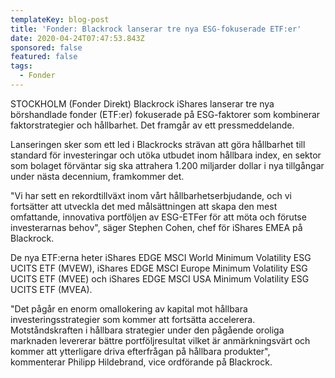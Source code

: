 ```yaml
---
templateKey: blog-post
title: 'Fonder: Blackrock lanserar tre nya ESG-fokuserade ETF:er'
date: 2020-04-24T07:47:53.843Z
sponsored: false
featured: false
tags:
  - Fonder
---
```

STOCKHOLM (Fonder Direkt) Blackrock iShares lanserar tre nya börshandlade fonder (ETF:er) fokuserade på ESG-faktorer som kombinerar faktorstrategier och hållbarhet. Det framgår av ett pressmeddelande.

Lanseringen sker som ett led i Blackrocks strävan att göra hållbarhet till standard för investeringar och utöka utbudet inom hållbara index, en sektor som bolaget förväntar sig ska attrahera 1.200 miljarder dollar i nya tillgångar under nästa decennium, framkommer det.

"Vi har sett en rekordtillväxt inom vårt hållbarhetserbjudande, och vi fortsätter att utveckla det med målsättningen att skapa den mest omfattande, innovativa portföljen av ESG-ETFer för att möta och förutse investerarnas behov", säger Stephen Cohen, chef för iShares EMEA på Blackrock.

De nya ETF:erna heter iShares EDGE MSCI World Minimum Volatility ESG UCITS ETF (MVEW), iShares EDGE MSCI Europe Minimum Volatility ESG UCITS ETF (MVEE) och iShares EDGE MSCI USA Minimum Volatility ESG UCITS ETF (MVEA).

"Det pågår en enorm omallokering av kapital mot hållbara investeringsstrategier som kommer att fortsätta accelerera. Motståndskraften i hållbara strategier under den pågående oroliga marknaden levererar bättre portföljresultat vilket är anmärkningsvärt och kommer att ytterligare driva efterfrågan på hållbara produkter", kommenterar Philipp Hildebrand, vice ordförande på Blackrock.
